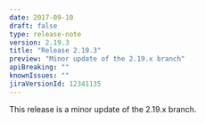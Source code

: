 ```yaml
---
date: 2017-09-10
draft: false 
type: release-note
version: 2.19.3
title: "Release 2.19.3"
preview: "Minor update of the 2.19.x branch"
apiBreaking: ""
knownIssues: ""
jiraVersionId: 12341135
---
```


This release is a minor update of the 2.19.x branch.
